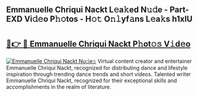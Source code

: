 ## Emmanuelle Chriqui Nackt L𝚎a𝚔ed N𝚞𝚍e - Part-EXD Vi𝚍𝚎o P𝚑𝚘tos - H𝚘𝚝 O𝚗𝚕yf𝚊ns L𝚎a𝚔s h1xIU

# <h2><a href="http://kf1w33s.oniu.top/?m=Emmanuelle+Chriqui+Nackt">🔗👉 🔴 Emmanuelle Chriqui Nackt P𝚑ot𝚘𝚜 V𝚒d𝚎o</a></h2>

[![Emmanuelle Chriqui Nackt Nu𝚍e𝚜](https://i.imgur.com/0qMVB7G.gif)](http://kf1w33s.oniu.top/?m=Emmanuelle+Chriqui+Nackt)
Virtual content creator and entertainer Emmanuelle Chriqui Nackt, recognized for distributing dance and lifestyle inspiration through trending dance trends and short videos. Talented writer Emmanuelle Chriqui Nackt, recognized for their exceptional skills and accomplishments in the realm of literature.  
